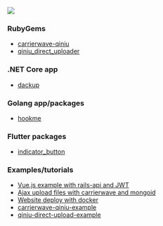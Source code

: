 ![](https://github-readme-stats.vercel.app/api?username=huobazi)

<!--
**huobazi/huobazi** is a ✨ _special_ ✨ repository because its `README.md` (this file) appears on your GitHub profile.

Here are some ideas to get you started:

- 🔭 I’m currently working on ...
- 🌱 I’m currently learning ...
- 👯 I’m looking to collaborate on ...
- 🤔 I’m looking for help with ...
- 💬 Ask me about ...
- 📫 How to reach me: ...
- 😄 Pronouns: ...
- ⚡ Fun fact: ...
-->

### RubyGems

- [carrierwave-qiniu](https://github.com/huobazi/carrierwave-qiniu)
- [qiniu_direct_uploader](https://github.com/huobazi/qiniu_direct_uploader)

### .NET Core app

- [dackup](https://github.com/huobazi/dackup)

### Golang app/packages

- [hookme](https://github.com/huobazi/hookme)

### Flutter packages

- [indicator_button](https://github.com/huobazi/indicator_button)

### Examples/tutorials

- [Vue.js example with rails-api and JWT](https://github.com/huobazi/vuejs-with-rails-api-and-jwt-example)
- [Ajax upload files with carrierwave and mongoid](https://github.com/huobazi/ajax-upload-with-carrierwave-mongoid)
- [Website deploy with docker](https://github.com/huobazi/website-deploy-with-docker)
- [carrierwave-qiniu-example](https://github.com/huobazi/carrierwave-qiniu-example)
- [qiniu-direct-upload-example](https://github.com/huobazi/qiniu-direct-upload-example)
